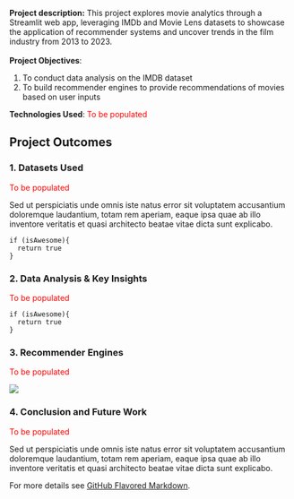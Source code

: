 
**Project description:** This project explores movie analytics through a Streamlit web app, leveraging IMDb and Movie Lens datasets to showcase the application of recommender systems and uncover trends in the film industry from 2013 to 2023.
<br><br>
**Project Objectives**: 
1. To conduct data analysis on the IMDB dataset
2. To build recommender engines to provide recommendations of movies based on user inputs

**Technologies Used**:
<font color = 'red'> To be populated </font>

## Project Outcomes

### 1. Datasets Used
<font color = 'red'> To be populated </font>

Sed ut perspiciatis unde omnis iste natus error sit voluptatem accusantium doloremque laudantium, totam rem aperiam, eaque ipsa quae ab illo inventore veritatis et quasi architecto beatae vitae dicta sunt explicabo. 

```python3
if (isAwesome){
  return true
}
```

### 2. Data Analysis & Key Insights
<font color = 'red'> To be populated </font>

```python3
if (isAwesome){
  return true
}
```

### 3. Recommender Engines
<font color = 'red'> To be populated </font>

<img src="images/dummy_thumbnail.jpg?raw=true"/>

### 4. Conclusion and Future Work
<font color = 'red'> To be populated </font>

Sed ut perspiciatis unde omnis iste natus error sit voluptatem accusantium doloremque laudantium, totam rem aperiam, eaque ipsa quae ab illo inventore veritatis et quasi architecto beatae vitae dicta sunt explicabo. 

For more details see [GitHub Flavored Markdown](https://guides.github.com/features/mastering-markdown/).
